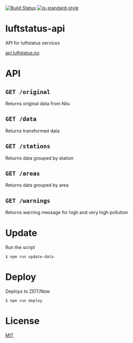 [![Build Status](https://travis-ci.com/Alheimsins/luftstatus-api.svg?branch=master)](https://travis-ci.com/Alheimsins/luftstatus-api)
[![js-standard-style](https://img.shields.io/badge/code%20style-standard-brightgreen.svg?style=flat)](https://github.com/feross/standard)

# luftstatus-api

API for luftstatus services

[api.luftstatus.no](https://api.luftstatus.no)

# API

## ```GET /original```

Returns original data from Nilu

## ```GET /data```

Returns transformed data

## ```GET /stations```

Returns data grouped by station

## ```GET /areas```

Returns data grouped by area

## ```GET /warnings```

Returns warning message for high and very high pollution

# Update

Run the script

```
$ npm run update-data
```

# Deploy

Deploys to ZEIT/Now

```
$ npm run deploy
```

# License

[MIT](LICENSE)